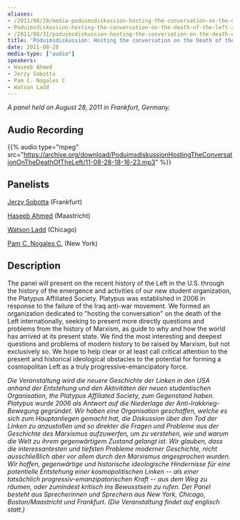 ```yaml
---
aliases:
- /2011/08/28/media-poduimsdiskussion-hosting-the-conversation-on-the-death-of-the-left
- Poduimsdiskussion-hosting-the-conversation-on-the-death-of-the-left-2
- /2011/08/31/poduimsdiskussion-hosting-the-conversation-on-the-death-of-the-left
title: 'Poduimsdiskussion: Hosting the conversation on the Death of the Left'
date: 2011-08-28
media-type: ["audio"]
speakers:
- Haseeb Ahmed
- Jerzy Sobotta
- Pam C. Nogales C
- Watson Ladd
---
```


_A panel held on August 28, 2011 in Frankfurt, Germany._

## Audio Recording

{{% audio type="mpeg" src="https://archive.org/download/PoduimsdiskussionHostingTheConversationOnTheDeathOfTheLeft/11-08-28-18-16-23.mp3" %}}

## Panelists

[Jerzy Sobotta](/speakers/jerzy-sobotta) (Frankfurt)

[Haseeb Ahmed](/speakers/haseeb-ahmed) (Maastricht)

[Watson Ladd](/speakers/watson-ladd) (Chicago)

[Pam C. Nogales C.](/speakers/pam-c-nogales-c) (New York)

## Description

The panel will present on the recent history of the Left in the U.S. through the history of the emergence and activities of our new student organization, the Platypus Affiliated Society. Platypus was established in 2006 in response to the failure of the Iraq anti-war movement. We formed an organization dedicated to "hosting the conversation" on the death of the Left internationally, seeking to present more directly questions and problems from the history of Marxism, as guide to why and how the world has arrived at its present state. We find the most interesting and deepest questions and problems of modern history to be raised by Marxism, but not exclusively so. We hope to help clear or at least call critical attention to the present and historical ideological obstacles to the potential for forming a cosmopolitan Left as a truly progressive-emancipatory force.

_Die Veranstaltung wird die neuere Geschichte der Linken in den USA anhand der Entstehung und den Aktivitäten der neuen studentischen Organisation, the Platypus Affiliated Society, zum Gegenstand haben. Platypus wurde 2006 als Antwort auf die Niederlage der Anti-Irakkrieg-Bewegung gegründet. Wir haben eine Organisation geschaffen, welche es sich zum Hauptanliegen gemacht hat, die Diskussion über den Tod der Linken zu anzustoßen und so direkter die Fragen und Probleme aus der Geschichte des Marxismus aufzuwerfen, um zu verstehen, wie und warum die Welt zu ihrem gegenwärtigem Zustand gelangt ist. Wir glauben, dass die interessantesten und tiefsten Probleme moderner Geschichte, nicht ausschließlich aber vor allem durch den Marxismus angesprochen wurden. Wir hoffen, gegenwärtige und historische ideologische Hindernisse für eine potentielle Entstehung einer kosmopolitischen Linken -- als einer tatsächlich progressiv-emanzipatorischen Kraft -- aus dem Weg zu räumen, oder zumindest kritisch ins Bewusstsein zu rufen. Der Panel besteht aus Sprecherinnen und Sprechern aus New York, Chicago, Boston/Maastricht und Frankfurt. (Die Veranstaltung findet auf englisch statt.)_
